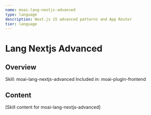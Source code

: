 ```yaml
---
name: moai-lang-nextjs-advanced
type: language
description: Next.js 15 advanced patterns and App Router
tier: language
---
```


# Lang Nextjs Advanced

## Overview
Skill: moai-lang-nextjs-advanced
Included in: moai-plugin-frontend

## Content
[Skill content for moai-lang-nextjs-advanced]
